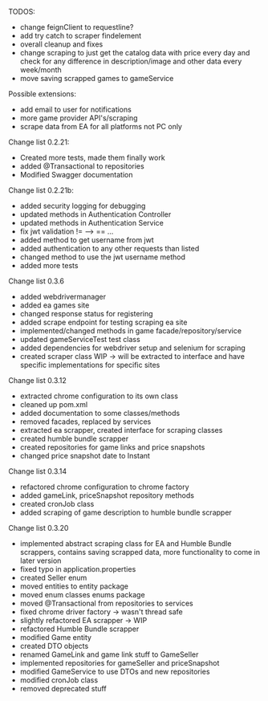 
TODOS:
* change feignClient to requestline?
* add try catch to scraper findelement
* overall cleanup and fixes
* change scraping to just get the catalog data with price every day and check for any difference in description/image and other data every week/month
* move saving scrapped games to gameService

Possible extensions:
* add email to user for notifications
* more game provider API's/scraping
* scrape data from EA for all platforms not PC only


Change list 0.2.21:
* Created more tests, made them finally work
* added @Transactional to repositories
* Modified Swagger documentation

Change list 0.2.21b:
* added security logging for debugging
* updated methods in Authentication Controller
* updated methods in Authentication Service
* fix jwt validation != --> == ...
* added method to get username from jwt
* added authentication to any other requests than listed
* changed method to use the jwt username method
* added more tests

Change list 0.3.6
* added webdrivermanager
* added ea games site
* changed response status for registering
* added scrape endpoint for testing scraping ea site
* implemented/changed methods in game facade/repository/service
* updated gameServiceTest test class
* added dependencies for webdriver setup and selenium for scraping
* created scraper class WIP -> will be extracted to interface and have specific implementations for specific sites

Change list 0.3.12
* extracted chrome configuration to its own class
* cleaned up pom.xml
* added documentation to some classes/methods
* removed facades, replaced by services
* extracted ea scrapper, created interface for scraping classes
* created humble bundle scrapper
* created repositories for game links and price snapshots
* changed price snapshot date to Instant

Change list 0.3.14
* refactored chrome configuration to chrome factory
* added gameLink, priceSnapshot repository methods
* created cronJob class
* added scraping of game description to humble bundle scrapper

Change list 0.3.20
* implemented abstract scraping class for EA and Humble Bundle scrappers, contains saving scrapped data, more functionality to come in later version
* fixed typo in application.properties
* created Seller enum
* moved entities to entity package
* moved enum classes enums package
* moved @Transactional from repositories to services
* fixed chrome driver factory -> wasn't thread safe
* slightly refactored EA scrapper -> WIP
* refactored Humble Bundle scrapper
* modified Game entity
* created DTO objects
* renamed GameLink and game link stuff to GameSeller
* implemented repositories for gameSeller and priceSnapshot
* modified GameService to use DTOs and new repositories
* modified cronJob class
* removed deprecated stuff
